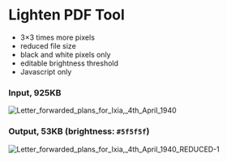 # Lighten PDF Tool

- 3×3 times more pixels
- reduced file size
- black and white pixels only
- editable brightness threshold
- Javascript only

### Input, 925KB

![Letter_forwarded_plans_for_Ixia,_4th_April_1940](https://github.com/user-attachments/assets/18c3568b-8c72-45f1-812f-723166ff1fff)

### Output, 53KB (brightness: `#5f5f5f`)

![Letter_forwarded_plans_for_Ixia,_4th_April_1940_REDUCED-1](https://github.com/user-attachments/assets/c442e0f8-a2e7-489c-a9fe-63730d196804)


